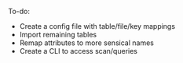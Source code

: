 To-do:
* Create a config file with table/file/key mappings
* Import remaining tables
* Remap attributes to more sensical names
* Create a CLI to access scan/queries
